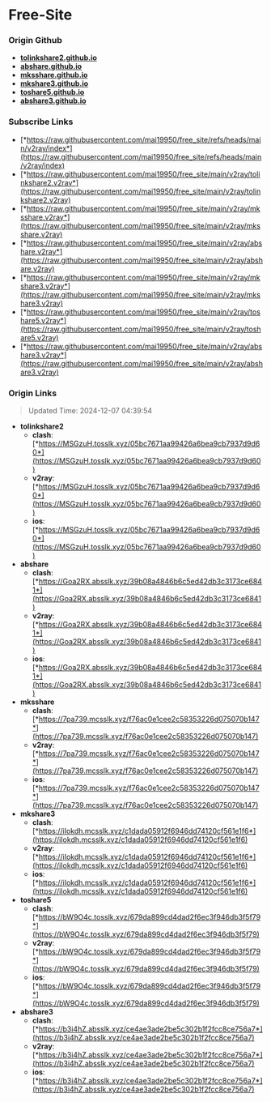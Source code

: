 # Free-Site

### Origin Github

- [**tolinkshare2.github.io**](https://github.com/tolinkshare2/tolinkshare2.github.io)
- [**abshare.github.io**](https://github.com/abshare/abshare.github.io)
- [**mksshare.github.io**](https://github.com/mksshare/mksshare.github.io)
- [**mkshare3.github.io**](https://github.com/mkshare3/mkshare3.github.io)
- [**toshare5.github.io**](https://github.com/toshare5/toshare5.github.io)
- [**abshare3.github.io**](https://github.com/abshare3/abshare3.github.io)

### Subscribe Links

- [*https://raw.githubusercontent.com/mai19950/free_site/refs/heads/main/v2ray/index*](https://raw.githubusercontent.com/mai19950/free_site/refs/heads/main/v2ray/index)
- [*https://raw.githubusercontent.com/mai19950/free_site/main/v2ray/tolinkshare2.v2ray*](https://raw.githubusercontent.com/mai19950/free_site/main/v2ray/tolinkshare2.v2ray)
- [*https://raw.githubusercontent.com/mai19950/free_site/main/v2ray/mksshare.v2ray*](https://raw.githubusercontent.com/mai19950/free_site/main/v2ray/mksshare.v2ray)
- [*https://raw.githubusercontent.com/mai19950/free_site/main/v2ray/abshare.v2ray*](https://raw.githubusercontent.com/mai19950/free_site/main/v2ray/abshare.v2ray)
- [*https://raw.githubusercontent.com/mai19950/free_site/main/v2ray/mkshare3.v2ray*](https://raw.githubusercontent.com/mai19950/free_site/main/v2ray/mkshare3.v2ray)
- [*https://raw.githubusercontent.com/mai19950/free_site/main/v2ray/toshare5.v2ray*](https://raw.githubusercontent.com/mai19950/free_site/main/v2ray/toshare5.v2ray)
- [*https://raw.githubusercontent.com/mai19950/free_site/main/v2ray/abshare3.v2ray*](https://raw.githubusercontent.com/mai19950/free_site/main/v2ray/abshare3.v2ray)

### Origin Links

> Updated Time: 2024-12-07 04:39:54

- **tolinkshare2**
  - **clash**: [*https://MSGzuH.tosslk.xyz/05bc7671aa99426a6bea9cb7937d9d60*](https://MSGzuH.tosslk.xyz/05bc7671aa99426a6bea9cb7937d9d60)
  - **v2ray**: [*https://MSGzuH.tosslk.xyz/05bc7671aa99426a6bea9cb7937d9d60*](https://MSGzuH.tosslk.xyz/05bc7671aa99426a6bea9cb7937d9d60)
  - **ios**: [*https://MSGzuH.tosslk.xyz/05bc7671aa99426a6bea9cb7937d9d60*](https://MSGzuH.tosslk.xyz/05bc7671aa99426a6bea9cb7937d9d60)
- **abshare**
  - **clash**: [*https://Goa2RX.absslk.xyz/39b08a4846b6c5ed42db3c3173ce6841*](https://Goa2RX.absslk.xyz/39b08a4846b6c5ed42db3c3173ce6841)
  - **v2ray**: [*https://Goa2RX.absslk.xyz/39b08a4846b6c5ed42db3c3173ce6841*](https://Goa2RX.absslk.xyz/39b08a4846b6c5ed42db3c3173ce6841)
  - **ios**: [*https://Goa2RX.absslk.xyz/39b08a4846b6c5ed42db3c3173ce6841*](https://Goa2RX.absslk.xyz/39b08a4846b6c5ed42db3c3173ce6841)
- **mksshare**
  - **clash**: [*https://7pa739.mcsslk.xyz/f76ac0e1cee2c58353226d075070b147*](https://7pa739.mcsslk.xyz/f76ac0e1cee2c58353226d075070b147)
  - **v2ray**: [*https://7pa739.mcsslk.xyz/f76ac0e1cee2c58353226d075070b147*](https://7pa739.mcsslk.xyz/f76ac0e1cee2c58353226d075070b147)
  - **ios**: [*https://7pa739.mcsslk.xyz/f76ac0e1cee2c58353226d075070b147*](https://7pa739.mcsslk.xyz/f76ac0e1cee2c58353226d075070b147)
- **mkshare3**
  - **clash**: [*https://iIokdh.mcsslk.xyz/c1dada05912f6946dd74120cf561e1f6*](https://iIokdh.mcsslk.xyz/c1dada05912f6946dd74120cf561e1f6)
  - **v2ray**: [*https://iIokdh.mcsslk.xyz/c1dada05912f6946dd74120cf561e1f6*](https://iIokdh.mcsslk.xyz/c1dada05912f6946dd74120cf561e1f6)
  - **ios**: [*https://iIokdh.mcsslk.xyz/c1dada05912f6946dd74120cf561e1f6*](https://iIokdh.mcsslk.xyz/c1dada05912f6946dd74120cf561e1f6)
- **toshare5**
  - **clash**: [*https://bW9O4c.tosslk.xyz/679da899cd4dad2f6ec3f946db3f5f79*](https://bW9O4c.tosslk.xyz/679da899cd4dad2f6ec3f946db3f5f79)
  - **v2ray**: [*https://bW9O4c.tosslk.xyz/679da899cd4dad2f6ec3f946db3f5f79*](https://bW9O4c.tosslk.xyz/679da899cd4dad2f6ec3f946db3f5f79)
  - **ios**: [*https://bW9O4c.tosslk.xyz/679da899cd4dad2f6ec3f946db3f5f79*](https://bW9O4c.tosslk.xyz/679da899cd4dad2f6ec3f946db3f5f79)
- **abshare3**
  - **clash**: [*https://b3i4hZ.absslk.xyz/ce4ae3ade2be5c302b1f2fcc8ce756a7*](https://b3i4hZ.absslk.xyz/ce4ae3ade2be5c302b1f2fcc8ce756a7)
  - **v2ray**: [*https://b3i4hZ.absslk.xyz/ce4ae3ade2be5c302b1f2fcc8ce756a7*](https://b3i4hZ.absslk.xyz/ce4ae3ade2be5c302b1f2fcc8ce756a7)
  - **ios**: [*https://b3i4hZ.absslk.xyz/ce4ae3ade2be5c302b1f2fcc8ce756a7*](https://b3i4hZ.absslk.xyz/ce4ae3ade2be5c302b1f2fcc8ce756a7)
